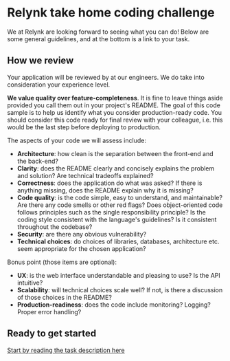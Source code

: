 # Relynk take home coding challenge

We at Relynk are looking forward to seeing what you can do! Below are some general guidelines, and at the bottom is a link to your task.

## How we review

Your application will be reviewed by at our engineers. We do take into consideration your experience level.

**We value quality over feature-completeness**. It is fine to leave things aside provided you call them out in your project's README. The goal of this code sample is to help us identify what you consider production-ready code. You should consider this code ready for final review with your colleague, i.e. this would be the last step before deploying to production.

The aspects of your code we will assess include:

- **Architecture**: how clean is the separation between the front-end and the back-end?
- **Clarity**: does the README clearly and concisely explains the problem and solution? Are technical tradeoffs explained?
- **Correctness**: does the application do what was asked? If there is anything missing, does the README explain why it is missing?
- **Code quality**: is the code simple, easy to understand, and maintainable? Are there any code smells or other red flags? Does object-oriented code follows principles such as the single responsibility principle? Is the coding style consistent with the language's guidelines? Is it consistent throughout the codebase?
- **Security**: are there any obvious vulnerability?
- **Technical choices**: do choices of libraries, databases, architecture etc. seem appropriate for the chosen application?

Bonus point (those items are optional):

- **UX**: is the web interface understandable and pleasing to use? Is the API intuitive?
- **Scalability**: will technical choices scale well? If not, is there a discussion of those choices in the README?
- **Production-readiness**: does the code include monitoring? Logging? Proper error handling?

## Ready to get started

[Start by reading the task description here](backend.md)
